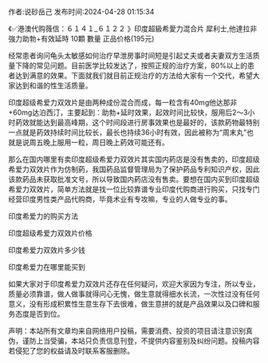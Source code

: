 <p>作者:说砂岳己 发布时间:2024-04-28 01:15:34</p>
<p>《✅港澳代购薇信：６１４１_６１２２ 》印度超級希愛力混合片 犀利士,他達拉非 強力助勃+有效延時 10顆 數量 正品价格(195元) </p>
									<p>经常患者询问龟头太敏感如何治疗早泄房事时间短是引起丈夫或者夫妻双方生活质量下降的常见问题。目前医学比较发达了，按照正规的治疗方案，80%以上的患者达到满意的效果。下面就我们就目前正规治疗的方法给大家有一个交代，希望大家达到和谐的性生活质量。</p><p></p><p>印度超级希爱力双效片是由两种成份混合而成，每一粒含有40mg他达那非+60mg达泊西汀，主要起到：助勃+延时效果，起效时间比较快，服用后2～3小时葯效就能达到最高峰期，这个时间段进行房事效果也是最好的，该款葯物最特别一点就是葯效持续时间比较长，最长也持续36小时有效，因此被称为“周末丸”也就是说周五晚上服用一粒，周日晚上葯效可能还有。</p><p>那么在国内哪里有卖印度超级希爱力双效片其实国内葯店是没有售卖的，印度超级希爱力双效片作为仿制葯，我国葯品监督管理局为了保护葯品专利知识产权，因此该款葯品未获取批准文号，所以导致国内葯店没有售卖。要想在国内买到印度超级希爱力双效片，简单方法就是找一位比较靠谱专业印度代购商进行购买，只找专门经营印度男性类产品代购商，毕竟术业有专攻嘛，专业的人做专业的事。</p><p>印度希爱力的购买方法</p><p>印度超级希爱力双效片价格</p><p>印度希爱力双效片多少钱</p><p>印度希爱力在哪里能买到</p><p>如果大家对于印度希爱力双效片还存在任何疑问，欢迎大家因为专注，所以专业，质量必须靠谱，做人做事就得问心无愧，做生意就得细水长流，一次性过没有任何意义，没有形成积累性生意生存下去很难，做生意拼的就是产品效果以及口碑和服务态度是否到位。</p>				声明：本站所有文章均来自网络用户投稿，需要消费、投资的项目请注意识别真伪，谨防上当受骗，本站只负责信息刊登，不提供内容鉴别及纠纷问题。投稿内容若侵犯了您的权益请及时联系客服删除。				
